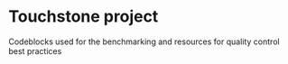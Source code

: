 # Touchstone project
Codeblocks used for the benchmarking and resources for quality control best practices
